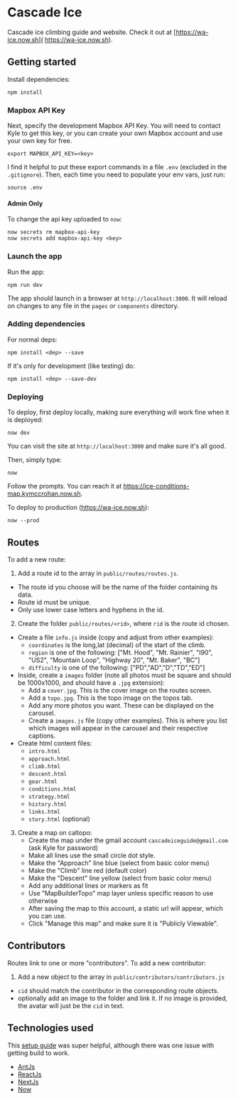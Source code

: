 # Cascade Ice
Cascade ice climbing guide and website.
Check it out at [https://wa-ice.now.sh]( https://wa-ice.now.sh).

## Getting started
Install dependencies:
```.env
npm install
```
### Mapbox API Key
Next, specify the development Mapbox API Key. You will need to contact
Kyle to get this key, or you can create your own Mapbox account and use your own key for free.
```.env
export MAPBOX_API_KEY=<key>
```
I find it helpful to put these export commands in a file `.env` (excluded in the `.gitignore`).
Then, each time you need to populate your env vars, just run:
```.env
source .env
```

#### Admin Only
To change the api key uploaded to `now`:
```.env
now secrets rm mapbox-api-key
now secrets add mapbox-api-key <key>
```

### Launch the app

Run the app:
```.env
npm run dev
```
The app should launch in a browser at `http://localhost:3000`. 
It will reload on changes to any file in the `pages` or `components` directory.

### Adding dependencies
For normal deps:
```.env
npm install <dep> --save
```
If it's only for development (like testing) do:
```.env
npm install <dep> --save-dev
```

### Deploying
To deploy, first deploy locally, making sure everything will work fine when it is deployed:
```.env
now dev
```
You can visit the site at `http://localhost:3000` and make sure it's all good.

Then, simply type:
```.env
now
```
Follow the prompts. You can reach it at https://ice-conditions-map.kymccrohan.now.sh.

To deploy to production (https://wa-ice.now.sh):
```.env
now --prod
```

## Routes
To add a new route:
1. Add a route id to the array in `public/routes/routes.js`.
 - The route id you choose will be the name of the folder containing its data.
 - Route id must be unique.
 - Only use lower case letters and hyphens in the id.
2. Create the folder  `public/routes/<rid>`, where `rid` is the route id chosen.
- Create a file `info.js` inside (copy and adjust from other examples):
    - `coordinates` is the long,lat (decimal) of the start of the climb.
    - `region` is one of the following: ["Mt. Hood", "Mt. Rainier", "I90", "US2", "Mountain Loop", "Highway 20", "Mt. Baker", "BC"]
    - `difficulty` is one of the following: ["PD","AD","D","TD","ED"]
- Inside, create a `images` folder (note all photos must be square and should be 1000x1000, and should have a `.jpg` extension):
    - Add a `cover.jpg`. This is the cover image on the routes screen.
    - Add a `topo.jpg`. This is the topo image on the topos tab.
    - Add any more photos you want. These can be displayed on the carousel.
    - Create a `images.js` file (copy other examples). This is where you list
    which images will appear in the carousel and their respective captions.
- Create html content files:
    - `intro.html`
    - `approach.html`
    - `climb.html`
    - `descent.html`
    - `gear.html`
    - `conditions.html`
    - `strategy.html`
    - `history.html`
    - `links.html`
    - `story.html` (optional)
3. Create a map on caltopo:
    - Create the map under the gmail account `cascadeiceguide@gmail.com` (ask Kyle for password)
    - Make all lines use the small circle dot style.
    - Make the "Approach" line blue (select from basic color menu)
    - Make the "Climb" line red (default color)
    - Make the "Descent" line yellow (select from basic color menu)
    - Add any additional lines or markers as fit
    - Use "MapBuilderTopo" map layer unless specific reason to use otherwise
    - After saving the map to this account, a static url will appear, which you can use.
    - Click "Manage this map" and make sure it is "Publicly Viewable".
        
## Contributors
Routes link to one or more "contributors". To add a new contributor:
1. Add a new object to the array in `public/contributors/contributors.js`
- `cid` should match the contributor in the corresponding route objects.
- optionally add an image to the folder and link it. If no image is provided, the avatar
will just be the `cid` in text.

## Technologies used
This [setup guide](https://levelup.gitconnected.com/lets-create-a-project-with-nextjs-antd-and-deploy-with-now-sh-e38772348312) 
was super helpful, although there was one issue with getting build to work.
- [AntJs](https://ant.design/)
- [ReactJs](https://reactjs.org/)
- [NextJs](https://nextjs.org/)
- [Now](https://zeit.co/home)
